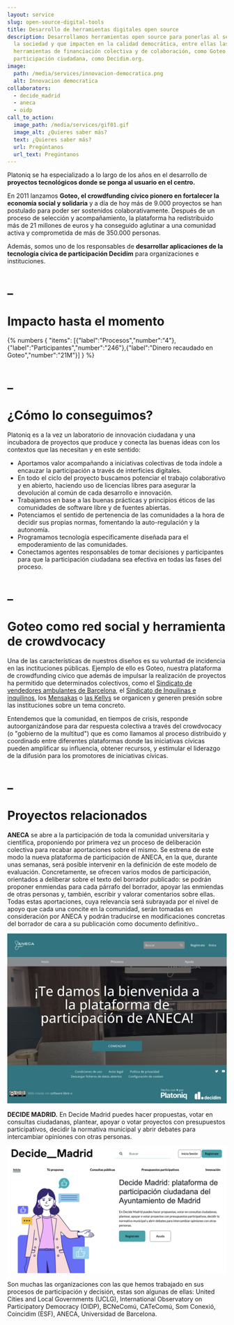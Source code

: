 ```yaml
---
layout: service
slug: open-source-digital-tools
title: Desarrollo de herramientas digitales open source
description: Desarrollamos herramientas open source para ponerlas al servicio de
  la sociedad y que impacten en la calidad democrática, entre ellas las
  herramientas de financiación colectiva y de colaboración, como Goteo.org, y de
  participación ciudadana, como Decidim.org.
image:
  path: /media/services/innovacion-democratica.png
  alt: Innovacion democratica
collaborators:
  - decide_madrid
  - aneca
  - oidp
call_to_action:
  image_path: /media/services/gif01.gif
  image_alt: ¿Quieres saber más?
  text: ¿Quieres saber más?
  url: Pregúntanos
  url_text: Pregúntanos
---
```

Platoniq se ha especializado a lo largo de los años en el desarrollo de **proyectos tecnológicos donde se ponga al usuario en el centro.** 

En 2011 lanzamos **Goteo, el crowdfunding cívico pionero en fortalecer la economía social y solidaria** y a día de hoy más de 9.000 proyectos se han postulado para poder ser sostenidos colaborativamente. Después de un proceso de selección y acompañamiento, la plataforma ha redistribuido más de 21 millones de euros y ha conseguido aglutinar a una comunidad activa y comprometida de más de 350.000 personas.

Además, somos uno de los responsables de **desarrollar aplicaciones de la tecnología cívica de participación Decidim** para organizaciones e instituciones.

# _

# Impacto hasta el momento

{% numbers { "items": [{"label":"Procesos","number":"4"},{"label":"Participantes","number":"246"},{"label":"Dinero recaudado en Goteo","number":"21M"}] } %}

# _

# ¿Cómo lo conseguimos?

Platoniq es a la vez un laboratorio de innovación ciudadana y una incubadora de proyectos que produce y conecta las buenas ideas con los contextos que las necesitan y en este sentido:

* Aportamos valor acompañando a iniciativas colectivas de toda índole a encauzar la participación a través de interficies digitales. 
* En todo el ciclo del proyecto buscamos potenciar el trabajo colaborativo y en abierto, haciendo uso de licencias libres para asegurar la devolución al común de cada desarrollo e innovación. 
* Trabajamos en base a las buenas prácticas  y principios éticos de las comunidades de software libre y de fuentes abiertas.
* Potenciamos el sentido de pertenencia de las comunidades a la hora de decidir sus propias normas, fomentando la auto-regulación y la autonomía.
* Programamos tecnología específicamente diseñada para el empoderamiento de las comunidades.
* Conectamos agentes responsables de tomar decisiones y participantes para que la participación ciudadana sea efectiva en todas las fases del proceso.

# _

# Goteo como red social y herramienta de crowdvocacy

Una de las características de nuestros diseños es su voluntad de incidencia en las inctituciones públicas. Ejemplo de ello es Goteo, nuestra plataforma de crowdfunding cívico que además de impulsar la realización de proyectos ha permitido que determinados colectivos, como el [Sindicato de vendedores ambulantes de Barcelona](https://www.goteo.org/project/top-manta-bcn), el [Sindicato de Inquilinas e inquilinos](https://www.goteo.org/project/sindicat-de-llogaters-i-llogateres), los [Mensakas](https://www.goteo.org/project/mensakas--app-de-menjar-a-domicili-responsable) o [las Kellys](https://www.goteo.org/project/las-kellys) se organicen y generen presión sobre las instituciones sobre un tema concreto. 

Entendemos que la comunidad, en tiempos de crisis, responde autoorganizándose para dar respuesta colectiva a través del crowdvocacy (o "gobierno de la multitud") que es como llamamos al proceso distribuido y coordinado entre diferentes plataformas donde las iniciativas cívicas pueden amplificar su influencia, obtener recursos, y estimular el liderazgo de la difusión para los promotores de iniciativas cívicas.

# _

# Proyectos relacionados

**ANECA** se abre a la participación de toda la comunidad universitaria y científica, proponiendo por primera vez un proceso de deliberación colectiva para recabar aportaciones sobre el mismo. Se estrena de este modo la nueva plataforma de participación de ANECA, en la que, durante unas semanas, será posible intervenir en la definición de este modelo de evaluación. Concretamente, se ofrecen varios modos de participación, orientados a deliberar sobre el texto del borrador publicado: se podrán proponer enmiendas para cada párrafo del borrador, apoyar las enmiendas de otras personas y, también, escribir y valorar comentarios sobre ellas. Todas estas aportaciones, cuya relevancia será subrayada por el  nivel de apoyo que cada una concite en la comunidad, serán tomadas en consideración por ANECA y podrán traducirse en modificaciones concretas del borrador de cara a su publicación como documento definitivo..

![ANECA](/media/captura-de-pantalla-2024-12-10-a-las-9.37.59.png "ANECA")

**DECIDE MADRID.** En Decide Madrid puedes hacer propuestas, votar en consultas ciudadanas, plantear, apoyar o votar proyectos con presupuestos participativos, decidir la normativa municipal y abrir debates para intercambiar opiniones con otras personas. 

![Decide Madrid](/media/captura-de-pantalla-2024-12-10-a-las-10.35.28.png "Decide Madrid")

Son muchas las organizaciones con las que hemos trabajado en sus procesos de participación y decisión, estas son algunas de ellas: United Cities and Local Governments (UCLG), International Observatory on Participatory Democracy (OIDP), BCNeComú, CATeComú, Som Conexió, Coincidim (ESF), ANECA, Universidad de Barcelona.

